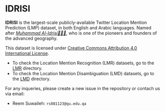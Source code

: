 # IDRISI
**IDRISI** is the largest-scale publicly-available Twitter Location Mention Prediction (LMP) dataset, in both English and Arabic languages. Named after [_Muhammad Al-Idrisi👳🏻‍♂️_](https://en.wikipedia.org/wiki/Muhammad_al-Idrisi), who is one of the pioneers and founders of the advanced geography. 

This dataset is licensed under [Creative Commons Attribution 4.0 International License](https://creativecommons.org/licenses/by/4.0/legalcode).

- To check the Location Mention Recognition (LMR) datasets, go to the [LMR](https://github.com/rsuwaileh/IDRISI/tree/main/LMR) directory.
- To check the Location Mention Disambiguation (LMD) datasets, go to the [LMD](https://github.com/rsuwaileh/IDRISI/tree/main/LMD) directory.

For any inqueries, please create a new issue in the repository or contach us via email:
- Reem Suwaileh: `rs081123@qu.edu.qa`
